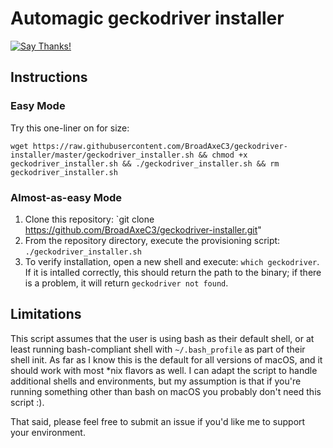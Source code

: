 # Automagic geckodriver installer

[![Say Thanks!](https://img.shields.io/badge/Say%20Thanks!-%F0%9F%A6%89-1EAEDB.svg)](https://saythanks.io/to/lyndsysimon)

## Instructions

### Easy Mode

Try this one-liner on for size:

`wget https://raw.githubusercontent.com/BroadAxeC3/geckodriver-installer/master/geckodriver_installer.sh && chmod +x geckodriver_installer.sh && ./geckodriver_installer.sh && rm geckodriver_installer.sh`

### Almost-as-easy Mode

1. Clone this repository: `git clone https://github.com/BroadAxeC3/geckodriver-installer.git"
2. From the repository directory, execute the provisioning script: `./geckodriver_installer.sh`
3. To verify installation, open a new shell and execute: `which geckodriver`. If it is intalled correctly, this should return the path to the binary; if there is a problem, it will return `geckodriver not found`.


## Limitations

This script assumes that the user is using bash as their default shell, or at least running bash-compliant shell with `~/.bash_profile` as part of their shell init. As far as I know this is the default for all versions of macOS, and it should work with most *nix flavors as well. I can adapt the script to handle additional shells and environments, but my assumption is that if you're running something other than bash on macOS you probably don't need this script :).

That said, please feel free to submit an issue if you'd like me to support your environment.
